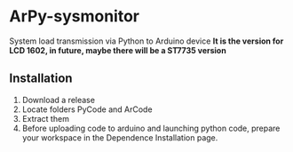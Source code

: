 # ArPy-sysmonitor
System load transmission via Python to Arduino device
**It is the version for LCD 1602, in future, maybe there will be a ST7735 version**
## Installation
1. Download a release
2. Locate folders PyCode and ArCode
3. Extract them
4. Before uploading code to arduino and launching python code, prepare your workspace in the Dependence Installation page.
